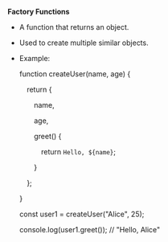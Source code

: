 ﻿**Factory Functions**

- A function that returns an object.
- Used to create multiple similar objects.
- Example: 

  function createUser(name, age) {

  `  `return {

  `    `name,

  `    `age,

  `    `greet() {

  `      `return `Hello, ${name}`;

  `    `}

  `  `};

  }

  const user1 = createUser("Alice", 25);

  console.log(user1.greet()); // "Hello, Alice"

